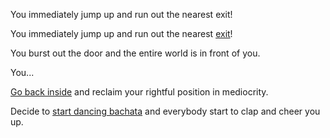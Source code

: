 You immediately jump up and run out the nearest exit!

You immediately jump up and run out the nearest [exit](../new-exit/new-exit.md)!

You burst out the door and the entire world is in front of you.

You...

[Go back inside](../marshmallow.md) and reclaim your rightful position in mediocrity.

Decide to [start dancing bachata](../start-dancing/startDancing.md) and everybody start to clap and cheer you up.
